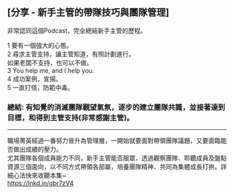 ## [分享 - 新手主管的帶隊技巧與團隊管理]

非常認同這個Podcast，完全總結新手主管的歷程。

1 要有一個強大的心態。   
2 尋求主管支持，讓主管知道，有照計劃進行。   
如果老闆不支持，也可以不做。   
3 You help me, and I help you.   
4 成功案例，宣揚。   
5 一直打怪，防範中毒。   

### 總結: 有知覺的消滅團隊觀望氣氛，逐步的建立團隊共識，並接著達到目標，和得到主管支持(非常感謝主管)。   

---
職場菁英經過一番努力晉升為管理層，一開始就要面對帶領團隊議題，又要面臨能否做出成績的壓力。   
尤其團隊各個成員能力不同，新手主管能否服眾，透過觀察團隊、聆聽成員及盤點資源三個面向，以不同方式帶領各部屬，培養團隊精神、共同為集體成長打拚。詳細心法快來收聽本集~   
https://lnkd.in/gbr7zV4
